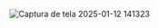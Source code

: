 ![Captura de tela 2025-01-12 141323](https://github.com/user-attachments/assets/dfa8130b-908c-4631-b8d6-b1a7ea18449c)
